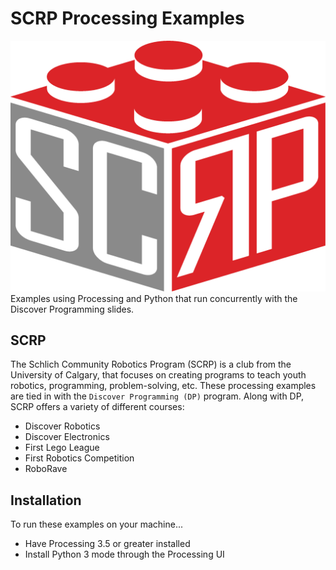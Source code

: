 # SCRP Processing Examples
![alt text](logo.png?raw=true)
Examples using Processing and Python that run concurrently with the Discover Programming slides.

## SCRP
The Schlich Community Robotics Program (SCRP) is a club from the University of Calgary, that focuses on creating
programs to teach youth robotics, programming, problem-solving, etc. These processing examples are tied in with 
the `Discover Programming (DP)` program. Along with DP, SCRP offers a variety of different courses:

- Discover Robotics
- Discover Electronics
- First Lego League
- First Robotics Competition
- RoboRave

## Installation
To run these examples on your machine...
- Have Processing 3.5 or greater installed
- Install Python 3 mode through the Processing UI
